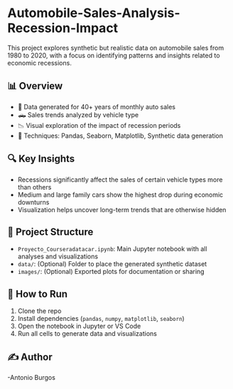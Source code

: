 # Automobile-Sales-Analysis-Recession-Impact

This project explores synthetic but realistic data on automobile sales from 1980 to 2020, with a focus on identifying patterns and insights related to economic recessions.

## 📊 Overview

- 📆 Data generated for 40+ years of monthly auto sales
- 🛻 Sales trends analyzed by vehicle type
- 📉 Visual exploration of the impact of recession periods
- 🧪 Techniques: Pandas, Seaborn, Matplotlib, Synthetic data generation

## 🔍 Key Insights

- Recessions significantly affect the sales of certain vehicle types more than others
- Medium and large family cars show the highest drop during economic downturns
- Visualization helps uncover long-term trends that are otherwise hidden

## 📁 Project Structure

- `Proyecto_Courseradatacar.ipynb`: Main Jupyter notebook with all analyses and visualizations
- `data/`: (Optional) Folder to place the generated synthetic dataset
- `images/`: (Optional) Exported plots for documentation or sharing

## 🚀 How to Run

1. Clone the repo
2. Install dependencies (`pandas`, `numpy`, `matplotlib`, `seaborn`)
3. Open the notebook in Jupyter or VS Code
4. Run all cells to generate data and visualizations

## ✍️ Author
-Antonio Burgos
